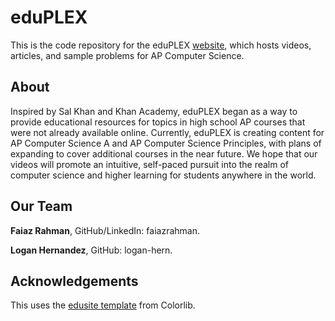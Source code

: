 # eduPLEX

This is the code repository for the eduPLEX [website](https://edu-plex.github.io/eduplex/), which hosts videos, articles, and sample problems for AP Computer Science.

## About

Inspired by Sal Khan and Khan Academy, eduPLEX began as a way to provide educational resources for topics in high school AP courses that were not already available online. Currently, eduPLEX is creating content for AP Computer Science A and AP Computer Science Principles, with plans of expanding to cover additional courses in the near future. We hope that our videos will promote an intuitive, self-paced pursuit into the realm of computer science and higher learning for students anywhere in the world.

## Our Team

**Faiaz Rahman**, GitHub/LinkedIn: faiazrahman.

**Logan Hernandez**, GitHub: logan-hern.

## Acknowledgements
This uses the [edusite template](https://colorlib.com/wp/template/edusite/) from Colorlib.
